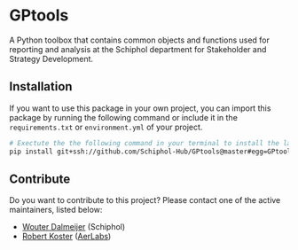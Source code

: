 # GPtools

A Python toolbox that contains common objects and functions used for reporting and analysis at the Schiphol department for Stakeholder and Strategy Development.

## Installation

If you want to use this package in your own project, you can import this package by running the following command or include it in the `requirements.txt` or `environment.yml` of your project.

```bash
# Exectute the the following command in your terminal to install the latest version of GPtools. 
pip install git+ssh://github.com/Schiphol-Hub/GPtools@master#egg=GPtools
```

## Contribute

Do you want to contribute to this project? Please contact one of the active maintainers, listed below:

- [Wouter Dalmeijer](mailto://Wouter.Dalmeijer@schiphol.nl) (Schiphol)
- [Robert Koster](mailto://robert@aerlabs.com) ([AerLabs](https://aerlabs.com))